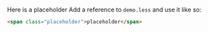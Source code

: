<link rel="stylesheet" href="demo.less.css" />

Here is a <span class="placeholder">placeholder</span>
Add a reference to `demo.less` and use it like so:

```html
<span class="placeholder">placeholder</span>
```